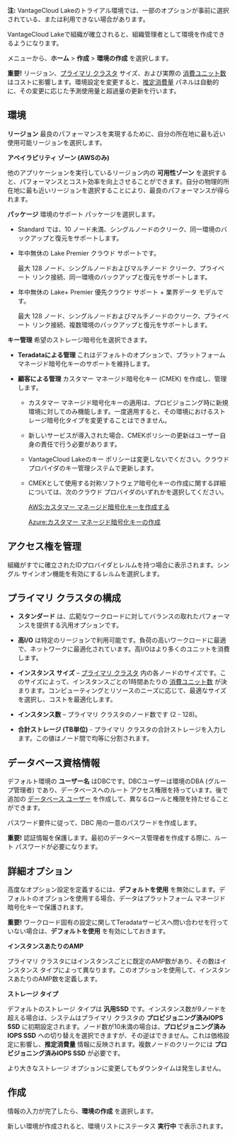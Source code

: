 **注:** VantageCloud Lakeのトライアル環境では、一部のオプションが事前に選択されている、または利用できない場合があります。

VantageCloud Lakeで組織が確立されると、組織管理者として環境を作成できるようになります。

メニューから、**ホーム** \> **作成** \> **環境の作成** を選択します。

**重要!** リージョン、[プライマリ クラスタ](isb1696461636881.md) サイズ、および実際の [消費ユニット数](onj1682104977691.md) はコストに影響します。環境設定を変更すると、[推定消費量](aow1703107228725.md) パネルは自動的に、その変更に応じた予測使用量と超過量の更新を行います。

環境
----

**リージョン** 最良のパフォーマンスを実現するために、自分の所在地に最も近い使用可能リージョンを選択します。

**アベイラビリティ ゾーン (AWSのみ)**

他のアプリケーションを実行しているリージョン内の **可用性ゾーン** を選択すると、パフォーマンスとコスト効率を向上させることができます。自分の物理的所在地に最も近いリージョンを選択することにより、最良のパフォーマンスが得られます。

**パッケージ** 環境のサポート パッケージを選択します。

-   Standard では、10 ノード未満、シングルノードのクリーク、同一環境のバックアップと復元をサポートします。

-   年中無休の Lake Premier クラウド サポートです。

    最大 128 ノード、シングルノードおよびマルチノード クリーク、プライベート リンク接続、同一環境のバックアップと復元をサポートします。

-   年中無休の Lake+ Premier 優先クラウド サポート + 業界データ モデルです。

    最大 128 ノード、シングルノードおよびマルチノードのクリーク、プライベート リンク接続、複数環境のバックアップと復元をサポートします。

**キー管理** 希望のストレージ暗号化を選択できます。

-   **Teradataによる管理** これはデフォルトのオプションで、プラットフォーム マネージド暗号化キーのサポートを維持します。

-   **顧客による管理** カスタマー マネージド暗号化キー (CMEK) を作成し、管理します。

    -   カスタマー マネージド暗号化キーの適用は、プロビジョニング時に新規環境に対してのみ機能します。一度適用すると、その環境におけるストレージ暗号化タイプを変更することはできません。

    -   新しいサービスが導入された場合、CMEKポリシーの更新はユーザー自身の責任で行う必要があります。

    -   VantageCloud Lakeのキー ポリシーは変更しないでください。クラウド プロバイダのキー管理システムで更新します。

    -   CMEKとして使用する対称ソフトウェア暗号化キーの作成に関する詳細については、次のクラウド プロバイダのいずれかを選択してください。

        [AWS:カスタマー マネージド暗号化キーを作成する](https://docs.teradata.com/access/sources/dita/topic?dita:topicPath=qly1704828971494.dita&utm_source=console&utm_medium=iph)

        [Azure:カスタマー マネージド暗号化キーの作成](https://docs.teradata.com/access/sources/dita/topic?dita:topicPath=ayd1718750859566.dita&utm_source=console&utm_medium=iph)

アクセス権を管理
----------------

組織がすでに確立されたIDプロバイダとレルムを持つ場合に表示されます。シングル サインオン機能を有効にするレルムを選択します。

プライマリ クラスタの構成
-------------------------

-   **スタンダード** は、広範なワークロードに対してバランスの取れたパフォーマンスを提供する汎用オプションです。

-   **高I/O** は特定のリージョンで利用可能です。負荷の高いワークロードに最適で、ネットワークに最適化されています。高I/Oはより多くのユニットを消費します。

-   **インスタンス サイズ** – [プライマリ クラスタ](nmr1658424425362.md) 内の各ノードのサイズです。このサイズによって、インスタンスごとの1時間あたりの [消費ユニット数](tdv1682522711429.md) が決まります。コンピューティングとリソースのニーズに応じて、最適なサイズを選択し、コストを最適化します。

-   **インスタンス数** – プライマリ クラスタのノード数です (2 - 128)。

-   **合計ストレージ (TB単位)** - プライマリ クラスタの合計ストレージを入力します。この値はノード間で均等に分割されます。

データベース資格情報
--------------------

デフォルト環境の **ユーザー名** はDBCです。DBCユーザーは環境のDBA (グループ管理者) であり、データベースへのルート アクセス権限を持っています。後で追加の [データベース ユーザー](wxe1659392685092.md) を作成して、異なるロールと権限を持たせることができます。

パスワード要件に従って、DBC 用の一意のパスワードを作成します。

**重要!** 認証情報を保護します。最初のデータベース管理者を作成する際に、ルート パスワードが必要になります。

詳細オプション
--------------

高度なオプション設定を定義するには、**デフォルトを使用** を無効にします。デフォルトのオプションを使用する場合、データはプラットフォーム マネージド暗号化キーで保護されます。

**重要!** ワークロード固有の設定に関してTeradataサービスへ問い合わせを行っていない場合は、**デフォルトを使用** を有効にしておきます。

**インスタンスあたりのAMP**

プライマリ クラスタにはインスタンスごとに既定のAMP数があり、その数はインスタンス タイプによって異なります。このオプションを使用して、インスタンスあたりのAMP数を定義します。

**ストレージ タイプ**

デフォルトのストレージ タイプは **汎用SSD** です。インスタンス数が9ノードを超える場合は、システムはプライマリ クラスタの **プロビジョニング済みIOPS SSD** に初期設定されます。ノード数が10未満の場合は、**プロビジョニング済みIOPS SSD** への切り替えを選択できますが、その逆はできません。これは価格設定に影響し、**推定消費量** 情報に反映されます。複数ノードのクリークには **プロビジョニング済みIOPS SSD** が必要です。

より大きなストレージ オプションに変更してもダウンタイムは発生しません。

作成
----

情報の入力が完了したら、**環境の作成** を選択します。

新しい環境が作成されると、環境リストにステータス **実行中** で表示されます。
